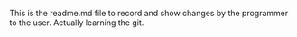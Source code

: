This is the readme.md file to record and show changes by the programmer to the user.
Actually learning the git.
